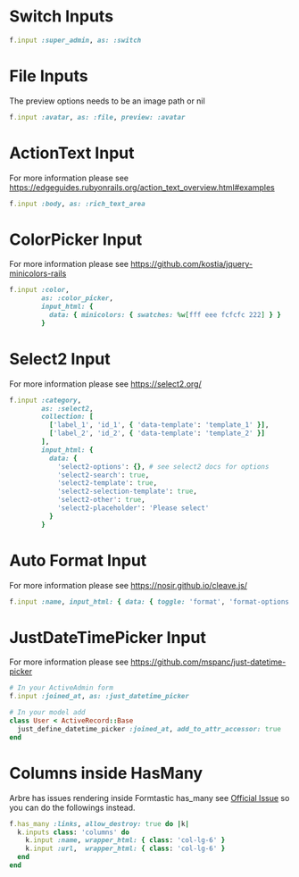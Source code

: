 # Switch Inputs
```ruby
f.input :super_admin, as: :switch
```

# File Inputs
The preview options needs to be an image path or nil
```ruby
f.input :avatar, as: :file, preview: :avatar
```

# ActionText Input
For more information please see https://edgeguides.rubyonrails.org/action_text_overview.html#examples
```ruby
f.input :body, as: :rich_text_area
```

# ColorPicker Input
For more information please see https://github.com/kostia/jquery-minicolors-rails
```ruby
f.input :color,
        as: :color_picker,
        input_html: {
          data: { minicolors: { swatches: %w[fff eee fcfcfc 222] } }
        }
```

# Select2 Input
For more information please see https://select2.org/
```ruby
f.input :category,
        as: :select2,
        collection: [
          ['label_1', 'id_1', { 'data-template': 'template_1' }],
          ['label_2', 'id_2', { 'data-template': 'template_2' }]
        ],
        input_html: {
          data: {
            'select2-options': {}, # see select2 docs for options
            'select2-search': true,
            'select2-template': true,
            'select2-selection-template': true,
            'select2-other': true,
            'select2-placeholder': 'Please select'
          }
        }
```

# Auto Format Input
For more information please see https://nosir.github.io/cleave.js/
```ruby
f.input :name, input_html: { data: { toggle: 'format', 'format-options': { 'blocks': [3, 3, 3], 'uppercase': true } } }
```

# JustDateTimePicker Input
For more information please see https://github.com/mspanc/just-datetime-picker
```ruby
# In your ActiveAdmin form
f.input :joined_at, as: :just_datetime_picker
```

```ruby
# In your model add
class User < ActiveRecord::Base
  just_define_datetime_picker :joined_at, add_to_attr_accessor: true
end
```

# Columns inside HasMany
Arbre has issues rendering inside Formtastic has_many see [Official Issue](https://github.com/activeadmin/activeadmin/issues/4043) so you can do the followings instead.
```ruby
f.has_many :links, allow_destroy: true do |k|
  k.inputs class: 'columns' do
    k.input :name, wrapper_html: { class: 'col-lg-6' }
    k.input :url,  wrapper_html: { class: 'col-lg-6' }
  end
end
```